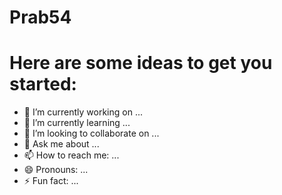 # Prab54
# Here are some ideas to get you started:

- :telescope: I’m currently working on ...
- :seedling: I’m currently learning ...
- :dancers: I’m looking to collaborate on ...
- :speech_balloon: Ask me about ...
- :mailbox: How to reach me: ...
- :smile: Pronouns: ...
- :zap: Fun fact: ...
